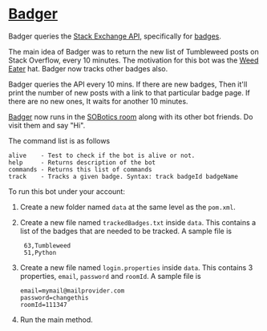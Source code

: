 # [Badger](http://codereview.stackexchange.com/questions/148570/badger-the-tumbleweed-detector) 

Badger queries the [Stack Exchange API](http://api.stackexchange.com/), specifically for [badges](https://api.stackexchange.com/docs/badges). 

The main idea of Badger was to return the new list of Tumbleweed posts on Stack Overflow, every 10 minutes. The motivation for this bot was the [Weed Eater](http://winterbash2015.stackexchange.com/weed-eater) hat. Badger now tracks other badges also. 

Badger queries the API every 10 mins. If there are new badges, Then it'll print the number of new posts with a link to that particular badge page. If there are no new ones, It waits for another 10 minutes. 

[Badger](http://stackoverflow.com/users/7240793/badger) now runs in the [SOBotics room](http://chat.stackoverflow.com/rooms/111347/sobotics) along with its other bot friends. Do visit them and say "Hi". 

The command list is as follows 

    alive    - Test to check if the bot is alive or not.
    help     - Returns description of the bot
    commands - Returns this list of commands
    track    - Tracks a given badge. Syntax: track badgeId badgeName

To run this bot under your account:

1. Create a new folder named `data` at the same level as the `pom.xml`.
2. Create a new file named `trackedBadges.txt` inside `data`. This contains a list of the badges that are needed to be tracked. A sample file is 
        
        63,Tumbleweed
        51,Python

3. Create a new file named `login.properties` inside `data`. This contains 3 properties, `email`, `password` and `roomId`. A sample file is 
       
       email=mymail@mailprovider.com
       password=changethis
       roomId=111347

4. Run the main method. 